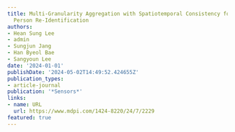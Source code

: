 ```yaml
---
title: Multi-Granularity Aggregation with Spatiotemporal Consistency for Video-Based
  Person Re-Identification
authors:
- Hean Sung Lee
- admin
- Sungjun Jang
- Han Byeol Bae
- Sangyoun Lee
date: '2024-01-01'
publishDate: '2024-05-02T14:49:52.424655Z'
publication_types:
- article-journal
publication: '*Sensors*'
links:
- name: URL
  url: https://www.mdpi.com/1424-8220/24/7/2229
featured: true
---
```

